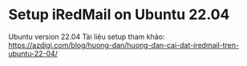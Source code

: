 # Setup iRedMail on Ubuntu 22.04
Ubuntu version 22.04
Tài liệu setup tham khảo: https://azdigi.com/blog/huong-dan/huong-dan-cai-dat-iredmail-tren-ubuntu-22-04/
